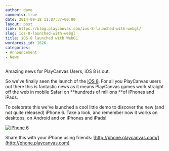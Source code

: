 ```yaml
---
author: dave
comments: true
date: 2014-09-18 11:07:37+00:00
layout: post
link: https://blog.playcanvas.com/ios-8-launched-with-webgl/
slug: ios-8-launched-with-webgl
title: iOS 8 launched with WebGL
wordpress_id: 1626
categories:
- Announcement
- News
---
```


Amazing news for PlayCanvas Users, iOS 8 is out.

So we've finally seen the launch of the [iOS 8](http://www.apple.com/ios/). For all you PlayCanvas users out there this is fantastic news as it means PlayCanvas games work straight off the web in mobile Safari on **hundreds of millions **of iPhones and iPads.

To celebrate this we've launched a cool little demo to discover the new (and not quite released) iPhone 6. Take a look, and remember now it works on desktops, on Android and on iPhones and iPads!

[![iPhone 6](https://blog.playcanvas.com/wp-content/uploads/2014/09/iPhone_6.png)](http://phone.playcanvas.com)



Share this with your iPhone using friends: [http://phone.playcanvas.com/](http://phone.playcanvas.com)
